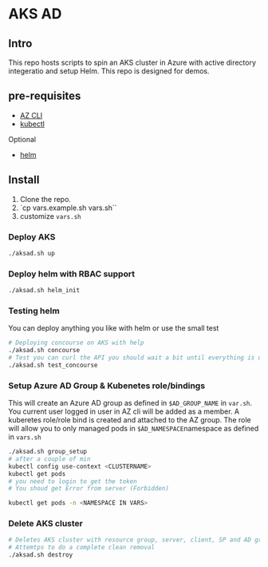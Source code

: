 # AKS AD

## Intro

This repo hosts scripts to spin an AKS cluster in Azure with active directory integeratio and setup Helm.
This repo is designed for demos.

## pre-requisites

* [AZ CLI](https://docs.microsoft.com/en-us/cli/azure/?view=azure-cli-latest)
* [kubectl](https://kubernetes.io/docs/tasks/tools/install-kubectl/)

Optional

* [helm](https://kubernetes.io/docs/tasks/tools/install-kubectl/)

## Install

1. Clone the repo. 
2. `cp vars.example.sh vars.sh``
3. customize `vars.sh`

### Deploy AKS

```sh
./aksad.sh up
```

### Deploy helm with RBAC support

```sh
./aksad.sh helm_init
```

### Testing helm

You can deploy anything you like with helm or use the small test

```sh
# Deploying concourse on AKS with help
./aksad.sh concourse
# Test you can curl the API you should wait a bit until everything is up & running
./aksad.sh test_concourse
```

### Setup Azure AD Group & Kubenetes role/bindings

This will create an Azure AD group as defined in `$AD_GROUP_NAME` in `var.sh`. You current user logged in user in AZ cli will be added
as a member.
A kuberetes role/role bind is created and attached to the AZ group. The role will allow you to only managed pods in `$ÀD_NAMESPACE`namespace as defined in `vars.sh`

```sh
./aksad.sh group_setup
# after a couple of min
kubectl config use-context <CLUSTERNAME>
kubectl get pods
# you need to login to get the token
# You shoud get Error from server (Forbidden)

kubectl get pods -n <NAMESPACE IN VARS>
```

### Delete AKS cluster

```sh
# Deletes AKS cluster with resource group, server, client, SP and AD group defined in var.sh
# Attemtps to do a complete clean removal
./aksad.sh destroy
```
